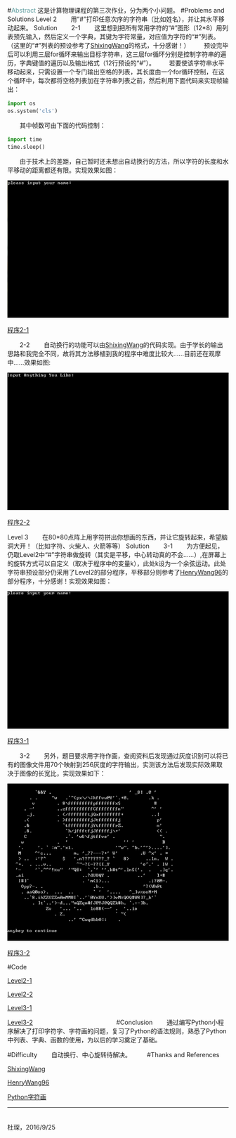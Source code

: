 #<font color=#5F9EA0>Abstract</font>
这是计算物理课程的第三次作业，分为两个小问题。
#Problems and Solutions
Level 2
　　用“#”打印任意次序的字符串（比如姓名），并让其水平移动起来。
Solution
　　2-1
　　这里想到把所有常用字符的“#”图形（12*8）用列表预先输入，然后定义一个字典，其键为字符常量，对应值为字符的“#”列表。（这里的“#”列表的预设参考了[ShixingWang](https://github.com/ShixingWang/computationalphysics_N2013301020050/blob/master/Codes/Exercise2_level3_new.py)的格式，十分感谢！）
　　预设完毕后可以利用三层for循环来输出目标字符串，这三层for循环分别是控制字符串的遍历，字典键值的遍历以及输出格式（12行预设的“#”）。
　　若要使该字符串水平移动起来，只需设置一个专门输出空格的列表，其长度由一个for循环控制，在这个循环中，每次都将空格列表加在字符串列表之前，然后利用下面代码来实现帧输出：
```python
import os
os.system('cls')
```
　　其中帧数可由下面的代码控制：
```python
import time
time.sleep()
```

　　由于技术上的差距，自己暂时还未想出自动换行的方法，所以字符的长度和水平移动的距离都还有限。实现效果如图：

![level_2-1](https://github.com/Cvke/compuational_physics_N2014302580257/blob/master/Exercise_03-All-levels/level_2-1.gif)

[程序2-1](https://github.com/Cvke/compuational_physics_N2014302580257/blob/master/Exercise_03-All-levels/level_2-1.py)

　　2-2
　　自动换行的功能可以由[ShixingWang](https://github.com/ShixingWang/computationalphysics_N2013301020050/blob/master/Codes/Exercise2_level3_new.py)的代码实现。由于学长的输出思路和我完全不同，故将其方法移植到我的程序中难度比较大......目前还在观摩中......效果如图:

![level_2-2](https://github.com/Cvke/compuational_physics_N2014302580257/blob/master/Exercise_03-All-levels/level_2-2.gif)

[程序2-2](https://github.com/Cvke/compuational_physics_N2014302580257/blob/master/Exercise_03-All-levels/level_2-2.py)


Level 3
　　在80*80点阵上用字符拼出你想画的东西，并让它旋转起来，希望脑洞大开！（比如字符、火柴人、火箭等等）
Solution
　　3-1
 　　为方便起见，仍取Level2中“#”字符串做旋转（其实是平移，中心转动真的不会......）,在屏幕上的旋转方式可以自定义（取决于程序中的变量k），此处k设为一个余弦运动。此处字符串预设部分仍采用了Level2的部分程序，平移部分则参考了[HenryWang96](https://github.com/HenryWang96/compuational_physics_N2014301610094/blob/master/TASK-3/name.py)的部分程序，十分感谢！实现效果如图：

![level_3-1](https://github.com/Cvke/compuational_physics_N2014302580257/blob/master/Exercise_03-All-levels/level_3-1.gif)

[程序3-1](https://github.com/Cvke/compuational_physics_N2014302580257/blob/master/Exercise_03-All-levels/level_3-1.py)


　　3-2
　　另外，题目要求用字符作画，查阅资料后发现通过灰度识别可以将已有的图像文件用70个映射到256灰度的字符输出，实测该方法后发现实际效果取决于图像的长宽比，实现效果如下：

![level_3-2](https://github.com/Cvke/compuational_physics_N2014302580257/blob/master/Exercise_03-All-levels/level_3-2.png)

[程序3-2](https://github.com/Cvke/compuational_physics_N2014302580257/blob/master/Exercise_03-All-levels/level_3-2.py)

#Code

[Level2-1](https://github.com/Cvke/compuational_physics_N2014302580257/blob/master/Exercise_03-All-levels/level_2-1.py)

[Level2-2](https://github.com/Cvke/compuational_physics_N2014302580257/blob/master/Exercise_03-All-levels/level_2-2.py)

[Level3-1](https://github.com/Cvke/compuational_physics_N2014302580257/blob/master/Exercise_03-All-levels/level_3-1.py)

[Level3-2](https://github.com/Cvke/compuational_physics_N2014302580257/blob/master/Exercise_03-All-levels/level_3-2.py)
　　　　　　　　　　　　　
#Conclusion
　　通过编写Python小程序解决了打印字符字、字符画的问题，复习了Python的语法规则，熟悉了Python中列表、字典、函数的使用，为以后的学习奠定了基础。

#Difficulty
　　自动换行、中心旋转待解决。
　　
#Thanks and References

[ShixingWang](https://github.com/ShixingWang/computationalphysics_N2013301020050/blob/master/Codes/Exercise2_level3_new.py)

[HenryWang96](https://github.com/HenryWang96/compuational_physics_N2014301610094/blob/master/TASK-3/name.py)

[Python字符画](http://blog.csdn.net/sparroww/article/details/50396840)
               
  ***
　　　　　　　　　　　　　　　　　　　　　　　　　　　　　　　　　　　　　　　　　杜琛，2016/9/25
